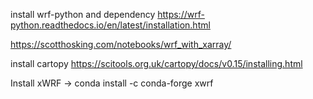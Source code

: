 

install wrf-python and dependency
https://wrf-python.readthedocs.io/en/latest/installation.html

https://scotthosking.com/notebooks/wrf_with_xarray/

install cartopy
https://scitools.org.uk/cartopy/docs/v0.15/installing.html



Install xWRF -> conda install -c conda-forge xwrf
